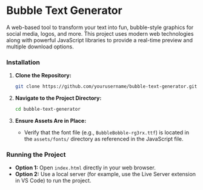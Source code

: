 # Bubble Text Generator

A web-based tool to transform your text into fun, bubble-style graphics for social media, logos, and more. This project uses modern web technologies along with powerful JavaScript libraries to provide a real-time preview and multiple download options.

### Installation

1. **Clone the Repository:**

   ```bash
   git clone https://github.com/yourusername/bubble-text-generator.git
   ```

2. **Navigate to the Project Directory:**

   ```bash
   cd bubble-text-generator
   ```

3. **Ensure Assets Are in Place:**

   - Verify that the font file (e.g., `BubbleBobble-rg3rx.ttf`) is located in the `assets/fonts/` directory as referenced in the JavaScript file.

### Running the Project

- **Option 1:** Open `index.html` directly in your web browser.
- **Option 2:** Use a local server (for example, use the Live Server extension in VS Code) to run the project.

 
